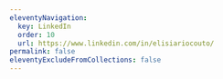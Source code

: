 ```yaml
---
eleventyNavigation:
  key: LinkedIn
  order: 10
  url: https://www.linkedin.com/in/elisiariocouto/
permalink: false
eleventyExcludeFromCollections: false
---
```

